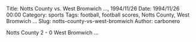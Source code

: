 Title: Notts County vs. West Bromwich …, 1994/11/26
Date: 1994/11/26 00:00
Category: sports
Tags: football, football scores, Notts County, West Bromwich …
Slug: notts-county-vs-west-bromwich
Author: carbonero


Notts County 2 - 0 West Bromwich …
